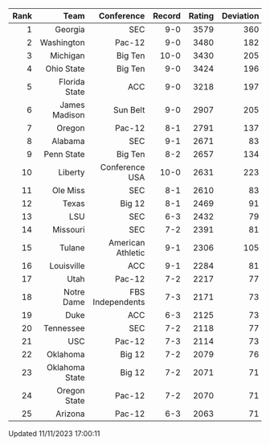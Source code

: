 | Rank  | Team                 | Conference           | Record   | Rating | Deviation |
| ---:  | ---:                 | ---:                 | ---:     | ---:   | ---:      |
| 1     | Georgia              | SEC                  | 9-0      | 3579   | 360       |
| 2     | Washington           | Pac-12               | 9-0      | 3480   | 182       |
| 3     | Michigan             | Big Ten              | 10-0     | 3430   | 205       |
| 4     | Ohio State           | Big Ten              | 9-0      | 3424   | 196       |
| 5     | Florida State        | ACC                  | 9-0      | 3218   | 197       |
| 6     | James Madison        | Sun Belt             | 9-0      | 2907   | 205       |
| 7     | Oregon               | Pac-12               | 8-1      | 2791   | 137       |
| 8     | Alabama              | SEC                  | 9-1      | 2671   | 83        |
| 9     | Penn State           | Big Ten              | 8-2      | 2657   | 134       |
| 10    | Liberty              | Conference USA       | 10-0     | 2631   | 223       |
| 11    | Ole Miss             | SEC                  | 8-1      | 2610   | 83        |
| 12    | Texas                | Big 12               | 8-1      | 2469   | 91        |
| 13    | LSU                  | SEC                  | 6-3      | 2432   | 79        |
| 14    | Missouri             | SEC                  | 7-2      | 2391   | 81        |
| 15    | Tulane               | American Athletic    | 9-1      | 2306   | 105       |
| 16    | Louisville           | ACC                  | 9-1      | 2284   | 81        |
| 17    | Utah                 | Pac-12               | 7-2      | 2217   | 77        |
| 18    | Notre Dame           | FBS Independents     | 7-3      | 2171   | 73        |
| 19    | Duke                 | ACC                  | 6-3      | 2125   | 73        |
| 20    | Tennessee            | SEC                  | 7-2      | 2118   | 77        |
| 21    | USC                  | Pac-12               | 7-3      | 2114   | 73        |
| 22    | Oklahoma             | Big 12               | 7-2      | 2079   | 76        |
| 23    | Oklahoma State       | Big 12               | 7-2      | 2071   | 71        |
| 24    | Oregon State         | Pac-12               | 7-2      | 2070   | 71        |
| 25    | Arizona              | Pac-12               | 6-3      | 2063   | 71        |

Updated 11/11/2023 17:00:11
